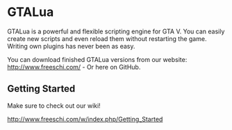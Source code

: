 # GTALua
GTALua is a powerful and flexible scripting engine for GTA V. You can easily create new scripts and even reload them without restarting the game. Writing own plugins has never been as easy.

You can download finished GTALua versions from our website: http://www.freeschi.com/ - Or here on GitHub.

## Getting Started
Make sure to check out our wiki!

http://www.freeschi.com/w/index.php/Getting_Started
